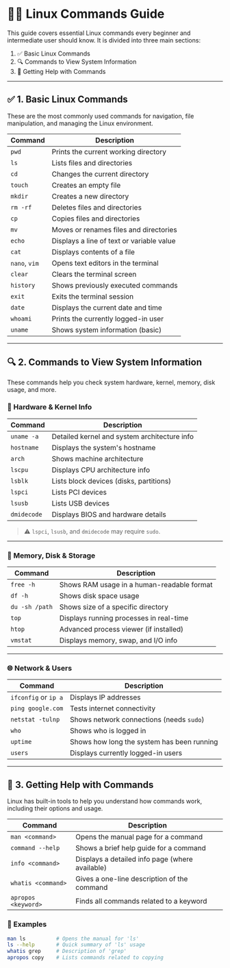 # 🧑‍💻 Linux Commands Guide

This guide covers essential Linux commands every beginner and intermediate user should know. It is divided into three main sections:

1. ✅ Basic Linux Commands  
2. 🔍 Commands to View System Information  
3. 📘 Getting Help with Commands  

---

## ✅ 1. Basic Linux Commands

These are the most commonly used commands for navigation, file manipulation, and managing the Linux environment.

| Command | Description |
|--------|-------------|
| `pwd` | Prints the current working directory |
| `ls` | Lists files and directories |
| `cd` | Changes the current directory |
| `touch` | Creates an empty file |
| `mkdir` | Creates a new directory |
| `rm -rf` | Deletes files and directories |
| `cp` | Copies files and directories |
| `mv` | Moves or renames files and directories |
| `echo` | Displays a line of text or variable value |
| `cat` | Displays contents of a file |
| `nano`, `vim` | Opens text editors in the terminal |
| `clear` | Clears the terminal screen |
| `history` | Shows previously executed commands |
| `exit` | Exits the terminal session |
| `date` | Displays the current date and time |
| `whoami` | Prints the currently logged-in user |
| `uname` | Shows system information (basic) |

---

## 🔍 2. Commands to View System Information

These commands help you check system hardware, kernel, memory, disk usage, and more.

### 🔧 Hardware & Kernel Info

| Command | Description |
|--------|-------------|
| `uname -a` | Detailed kernel and system architecture info |
| `hostname` | Displays the system's hostname |
| `arch` | Shows machine architecture |
| `lscpu` | Displays CPU architecture info |
| `lsblk` | Lists block devices (disks, partitions) |
| `lspci` | Lists PCI devices |
| `lsusb` | Lists USB devices |
| `dmidecode` | Displays BIOS and hardware details |

> ⚠️ `lspci`, `lsusb`, and `dmidecode` may require `sudo`.

---

### 💾 Memory, Disk & Storage

| Command | Description |
|--------|-------------|
| `free -h` | Shows RAM usage in a human-readable format |
| `df -h` | Shows disk space usage |
| `du -sh /path` | Shows size of a specific directory |
| `top` | Displays running processes in real-time |
| `htop` | Advanced process viewer (if installed) |
| `vmstat` | Displays memory, swap, and I/O info |

---

### 🌐 Network & Users

| Command | Description |
|--------|-------------|
| `ifconfig` or `ip a` | Displays IP addresses |
| `ping google.com` | Tests internet connectivity |
| `netstat -tulnp` | Shows network connections (needs `sudo`) |
| `who` | Shows who is logged in |
| `uptime` | Shows how long the system has been running |
| `users` | Displays currently logged-in users |

---

## 📘 3. Getting Help with Commands

Linux has built-in tools to help you understand how commands work, including their options and usage.

| Command | Description |
|--------|-------------|
| `man <command>` | Opens the manual page for a command |
| `command --help` | Shows a brief help guide for a command |
| `info <command>` | Displays a detailed info page (where available) |
| `whatis <command>` | Gives a one-line description of the command |
| `apropos <keyword>` | Finds all commands related to a keyword |

### 📝 Examples

```bash
man ls          # Opens the manual for 'ls'
ls --help       # Quick summary of 'ls' usage
whatis grep     # Description of 'grep'
apropos copy    # Lists commands related to copying

